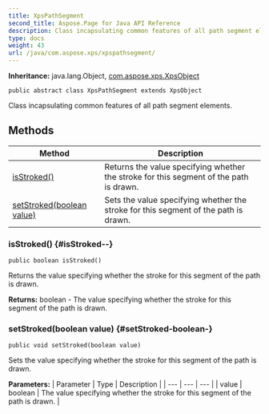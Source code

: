 ```yaml
---
title: XpsPathSegment
second_title: Aspose.Page for Java API Reference
description: Class incapsulating common features of all path segment elements.
type: docs
weight: 43
url: /java/com.aspose.xps/xpspathsegment/
---
```

**Inheritance:**
java.lang.Object, [com.aspose.xps.XpsObject](../../com.aspose.xps/xpsobject)
```
public abstract class XpsPathSegment extends XpsObject
```

Class incapsulating common features of all path segment elements.
## Methods

| Method | Description |
| --- | --- |
| [isStroked()](#isStroked--) | Returns the value specifying whether the stroke for this segment of the path is drawn. |
| [setStroked(boolean value)](#setStroked-boolean-) | Sets the value specifying whether the stroke for this segment of the path is drawn. |
### isStroked() {#isStroked--}
```
public boolean isStroked()
```


Returns the value specifying whether the stroke for this segment of the path is drawn.

**Returns:**
boolean - The value specifying whether the stroke for this segment of the path is drawn.
### setStroked(boolean value) {#setStroked-boolean-}
```
public void setStroked(boolean value)
```


Sets the value specifying whether the stroke for this segment of the path is drawn.

**Parameters:**
| Parameter | Type | Description |
| --- | --- | --- |
| value | boolean | The value specifying whether the stroke for this segment of the path is drawn. |

